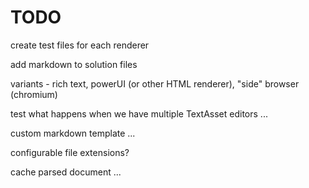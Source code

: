 # TODO

create test files for each renderer

add markdown to solution files

variants - rich text, powerUI (or other HTML renderer), "side" browser (chromium)

test what happens when we have multiple TextAsset editors ...

custom markdown template ...

configurable file extensions?

cache parsed document ...

